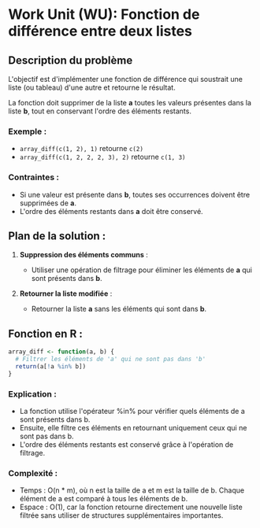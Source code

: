 # Work Unit (WU): Fonction de différence entre deux listes

## Description du problème

L'objectif est d'implémenter une fonction de différence qui soustrait une liste (ou tableau) d'une autre et retourne le résultat.

La fonction doit supprimer de la liste **a** toutes les valeurs présentes dans la liste **b**, tout en conservant l'ordre des éléments restants.

### Exemple :

- `array_diff(c(1, 2), 1)` retourne `c(2)`
- `array_diff(c(1, 2, 2, 2, 3), 2)` retourne `c(1, 3)`

### Contraintes :
- Si une valeur est présente dans **b**, toutes ses occurrences doivent être supprimées de **a**.
- L'ordre des éléments restants dans **a** doit être conservé.

## Plan de la solution :

1. **Suppression des éléments communs** :
   - Utiliser une opération de filtrage pour éliminer les éléments de **a** qui sont présents dans **b**.

2. **Retourner la liste modifiée** :
   - Retourner la liste **a** sans les éléments qui sont dans **b**.

## Fonction en R :

```r
array_diff <- function(a, b) {
  # Filtrer les éléments de 'a' qui ne sont pas dans 'b'
  return(a[!a %in% b])
}
```

### Explication :
- La fonction utilise l'opérateur %in% pour vérifier quels éléments de a sont présents dans b.
- Ensuite, elle filtre ces éléments en retournant uniquement ceux qui ne sont pas dans b.
- L'ordre des éléments restants est conservé grâce à l'opération de filtrage.

### Complexité :
- Temps : O(n * m), où n est la taille de a et m est la taille de b. Chaque élément de a est comparé à tous les éléments de b.
- Espace : O(1), car la fonction retourne directement une nouvelle liste filtrée sans utiliser de structures supplémentaires importantes.